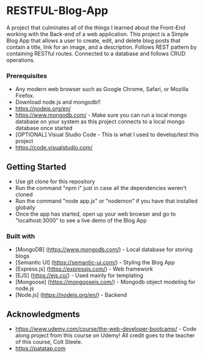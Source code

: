 # RESTFUL-Blog-App

A project that culminates all of the things I learned about the Front-End working with the Back-end of a web application. This project is a Simple Blog App that allows a user to create, edit, and delete blog posts that contain a title, link for an image, and a description. Follows REST pattern by containing RESTful routes. Connected to a database and follows CRUD operations.


### Prerequisites

* Any modern web browser such as Google Chrome, Safari, or Mozilla Firefox.
* Download node.js and mongodb!! 
* https://nodejs.org/en/
* https://www.mongodb.com/ - Make sure you can run a local mongo database on your system as this project connects to a local mongo database once started
* [OPTIONAL] Visual Studio Code - This is what I used to develop/test this project
* https://code.visualstudio.com/


## Getting Started

* Use git clone for this repository
* Run the command "npm i" just in case all the dependencies weren't cloned
* Run the command "node app.js" or "nodemon" if you have that installed globally
* Once the app has started, open up your web browser and go to "localhost:3000" to see a live demo of the Blog App

### Built with 

* [MongoDB] (https://www.mongodb.com/) - Local database for storing blogs
* [Semantic UI] (https://semantic-ui.com/) - Styling the Blog App
* [Express.js] (https://expressjs.com/) - Web framework
* [EJS] (https://ejs.co/) - Used mainly for templating
* [Mongoose] (https://mongoosejs.com/) - Mongodb object modeling for node.js
* [Node.js] (https://nodejs.org/en/) - Backend


## Acknowledgments
* https://www.udemy.com/course/the-web-developer-bootcamp/  - Code along project from this course on Udemy! All credit goes to the teacher of this course, Colt Steele.
* https://patatap.com


